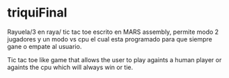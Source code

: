# triquiFinal
Rayuela/3 en raya/ tic tac toe escrito en MARS assembly, permite modo 2 jugadores y un modo vs cpu el cual esta programado para que siempre gane o empate al usuario.

Tic tac toe like game that allows the user to play againts a human player or againts the cpu which will always win or tie.
